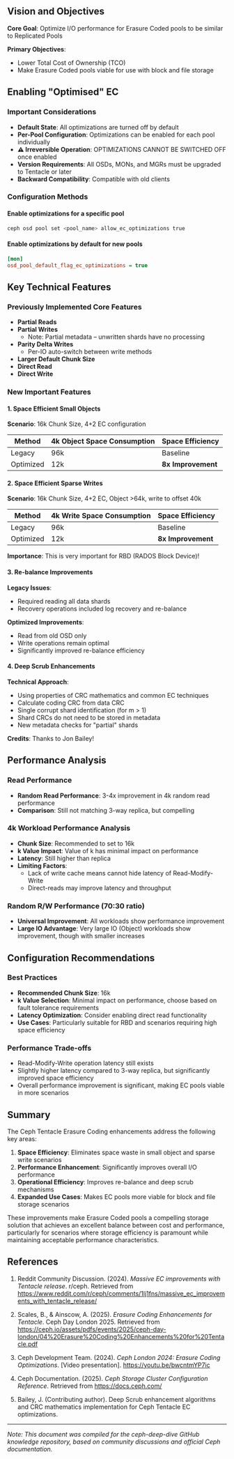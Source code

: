
## Vision and Objectives

**Core Goal**: Optimize I/O performance for Erasure Coded pools to be similar to Replicated Pools

**Primary Objectives**:
- Lower Total Cost of Ownership (TCO)
- Make Erasure Coded pools viable for use with block and file storage

## Enabling "Optimised" EC

### Important Considerations
- **Default State**: All optimizations are turned off by default
- **Per-Pool Configuration**: Optimizations can be enabled for each pool individually
- **⚠️ Irreversible Operation**: OPTIMIZATIONS CANNOT BE SWITCHED OFF once enabled
- **Version Requirements**: All OSDs, MONs, and MGRs must be upgraded to Tentacle or later
- **Backward Compatibility**: Compatible with old clients

### Configuration Methods

#### Enable optimizations for a specific pool
```bash
ceph osd pool set <pool_name> allow_ec_optimizations true
```

#### Enable optimizations by default for new pools
```ini
[mon]
osd_pool_default_flag_ec_optimizations = true
```

## Key Technical Features

### Previously Implemented Core Features
- **Partial Reads**
- **Partial Writes**
  - Note: Partial metadata – unwritten shards have no processing
- **Parity Delta Writes**
  - Per-IO auto-switch between write methods
- **Larger Default Chunk Size**
- **Direct Read**
- **Direct Write**

### New Important Features

#### 1. Space Efficient Small Objects

**Scenario**: 16k Chunk Size, 4+2 EC configuration

| Method | 4k Object Space Consumption | Space Efficiency |
|--------|----------------------------|------------------|
| Legacy | 96k | Baseline |
| Optimized | 12k | **8x Improvement** |

#### 2. Space Efficient Sparse Writes

**Scenario**: 16k Chunk Size, 4+2 EC, Object >64k, write to offset 40k

| Method | 4k Write Space Consumption | Space Efficiency |
|--------|---------------------------|------------------|
| Legacy | 96k | Baseline |
| Optimized | 12k | **8x Improvement** |

**Importance**: This is very important for RBD (RADOS Block Device)!

#### 3. Re-balance Improvements

**Legacy Issues**:
- Required reading all data shards
- Recovery operations included log recovery and re-balance

**Optimized Improvements**:
- Read from old OSD only
- Write operations remain optimal
- Significantly improved re-balance efficiency

#### 4. Deep Scrub Enhancements

**Technical Approach**:
- Using properties of CRC mathematics and common EC techniques
- Calculate coding CRC from data CRC
- Single corrupt shard identification (for m > 1)
- Shard CRCs do not need to be stored in metadata
- New metadata checks for "partial" shards

**Credits**: Thanks to Jon Bailey!

## Performance Analysis

### Read Performance
- **Random Read Performance**: 3-4x improvement in 4k random read performance
- **Comparison**: Still not matching 3-way replica, but compelling

### 4k Workload Performance Analysis
- **Chunk Size**: Recommended to set to 16k
- **k Value Impact**: Value of k has minimal impact on performance
- **Latency**: Still higher than replica
- **Limiting Factors**:
  - Lack of write cache means cannot hide latency of Read-Modify-Write
  - Direct-reads may improve latency and throughput

### Random R/W Performance (70:30 ratio)
- **Universal Improvement**: All workloads show performance improvement
- **Large IO Advantage**: Very large IO (Object) workloads show improvement, though with smaller increases

## Configuration Recommendations

### Best Practices
- **Recommended Chunk Size**: 16k
- **k Value Selection**: Minimal impact on performance, choose based on fault tolerance requirements
- **Latency Optimization**: Consider enabling direct read functionality
- **Use Cases**: Particularly suitable for RBD and scenarios requiring high space efficiency

### Performance Trade-offs
- Read-Modify-Write operation latency still exists
- Slightly higher latency compared to 3-way replica, but significantly improved space efficiency
- Overall performance improvement is significant, making EC pools viable in more scenarios

## Summary

The Ceph Tentacle Erasure Coding enhancements address the following key areas:

1. **Space Efficiency**: Eliminates space waste in small object and sparse write scenarios
2. **Performance Enhancement**: Significantly improves overall I/O performance
3. **Operational Efficiency**: Improves re-balance and deep scrub mechanisms
4. **Expanded Use Cases**: Makes EC pools more viable for block and file storage scenarios

These improvements make Erasure Coded pools a compelling storage solution that achieves an excellent balance between cost and performance, particularly for scenarios where storage efficiency is paramount while maintaining acceptable performance characteristics.

## References

1. Reddit Community Discussion. (2024). *Massive EC improvements with Tentacle release*. r/ceph. Retrieved from https://www.reddit.com/r/ceph/comments/1lj1fns/massive_ec_improvements_with_tentacle_release/

2. Scales, B., & Ainscow, A. (2025). *Erasure Coding Enhancements for Tentacle*. Ceph Day London 2025. Retrieved from https://ceph.io/assets/pdfs/events/2025/ceph-day-london/04%20Erasure%20Coding%20Enhancements%20for%20Tentacle.pdf

3. Ceph Development Team. (2024). *Ceph London 2024: Erasure Coding Optimizations*. [Video presentation]. https://youtu.be/bwcntmYP7ic

4. Ceph Documentation. (2025). *Ceph Storage Cluster Configuration Reference*. Retrieved from https://docs.ceph.com/

5. Bailey, J. (Contributing author). Deep Scrub enhancement algorithms and CRC mathematics implementation for Ceph Tentacle EC optimizations.

---

*Note: This document was compiled for the ceph-deep-dive GitHub knowledge repository, based on community discussions and official Ceph documentation.*
